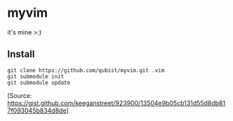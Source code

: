 # myvim

it's mine >:)

## Install

```
git clone https://github.com/qubist/myvim.git .vim
git submodule init
git submodule update
```

[Source: https://gist.github.com/keeganstreet/923900/13504e9b05cb131d55d8db817f093045b834d8de]
